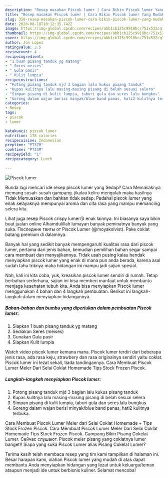 ```yaml
---
description: "Resep masakan Piscok lumer | Cara Bikin Piscok lumer Yang Mudah Dan Praktis"
title: "Resep masakan Piscok lumer | Cara Bikin Piscok lumer Yang Mudah Dan Praktis"
slug: 358-resep-masakan-piscok-lumer-cara-bikin-piscok-lumer-yang-mudah-dan-praktis
date: 2020-08-18T10:12:35.742Z
image: https://img-global.cpcdn.com/recipes/abb1cb125c9918bc/751x532cq70/piscok-lumer-foto-resep-utama.jpg
thumbnail: https://img-global.cpcdn.com/recipes/abb1cb125c9918bc/751x532cq70/piscok-lumer-foto-resep-utama.jpg
cover: https://img-global.cpcdn.com/recipes/abb1cb125c9918bc/751x532cq70/piscok-lumer-foto-resep-utama.jpg
author: Jon Lopez
ratingvalue: 3.5
reviewcount: 4
recipeingredient:
- "1 buah pisang tanduk yg matang"
- " Seres meises"
- " Gula pasir"
- " Kulit lumpia"
recipeinstructions:
- "Potong pisang tanduk mjd 3 bagian lalu kukus pisang tanduk"
- "Kupas kulitnya lalu masing-masing pisang di belah sesuai selera"
- "Simpan pisang di kulit lumpia, taburi gula dan seres lalu bungkus"
- "Goreng dalam wajan berisi minyak/blue band panas, hati2 kulitnya terbuka."
categories:
- Resep
tags:
- piscok
- lumer

katakunci: piscok lumer 
nutrition: 178 calories
recipecuisine: Indonesian
preptime: "PT37M"
cooktime: "PT33M"
recipeyield: "1"
recipecategory: Lunch

---
```



![Piscok lumer](https://img-global.cpcdn.com/recipes/abb1cb125c9918bc/751x532cq70/piscok-lumer-foto-resep-utama.jpg)

Bunda lagi mencari ide resep piscok lumer yang Sedap? Cara Memasaknya memang susah-susah gampang. jikalau keliru mengolah maka hasilnya Tidak Memuaskan dan bahkan tidak sedap. Padahal piscok lumer yang enak selayaknya mempunyai aroma dan cita rasa yang mampu memancing selera kita.

Lihat juga resep Piscok crispy lumer😘 enak lainnya. Ini biasanya saya bikin buat jualan online Alhamdulillah lumayan banyak peminatnya banyak yang suka. Последние твиты от Piscok Lumer (@moyakolvist). Pake coklat batang premium di dalamnya.

Banyak hal yang sedikit banyak mempengaruhi kualitas rasa dari piscok lumer, pertama dari jenis bahan, kemudian pemilihan bahan segar sampai cara membuat dan menyajikannya. Tidak usah pusing kalau hendak menyiapkan piscok lumer yang enak di mana pun anda berada, karena asal sudah tahu triknya maka hidangan ini mampu jadi sajian spesial.


Nah, kali ini kita coba, yuk, kreasikan piscok lumer sendiri di rumah. Tetap berbahan sederhana, sajian ini bisa memberi manfaat untuk membantu menjaga kesehatan tubuh kita. Anda bisa menyiapkan Piscok lumer menggunakan 4 bahan dan 4 langkah pembuatan. Berikut ini langkah-langkah dalam menyiapkan hidangannya.

<!--inarticleads1-->

##### Bahan-bahan dan bumbu yang diperlukan dalam pembuatan Piscok lumer:

1. Siapkan 1 buah pisang tanduk yg matang
1. Sediakan  Seres (meises)
1. Gunakan  Gula pasir
1. Siapkan  Kulit lumpia


Watch video piscok lumer kemana mana. Piscok lumer terdiri dari beberapa jenis rasa, ada rasa keju, strawbery dan rasa originalnya sendiri yaitu coklat. Piscok lumer ini lezat sekali, tiada tandingannya. Cara Membuat Piscok Lumer Meler Dari Selai Coklat Homemade Tips Stock Frozen Piscok. 

<!--inarticleads2-->

##### Langkah-langkah menyiapkan Piscok lumer:

1. Potong pisang tanduk mjd 3 bagian lalu kukus pisang tanduk
1. Kupas kulitnya lalu masing-masing pisang di belah sesuai selera
1. Simpan pisang di kulit lumpia, taburi gula dan seres lalu bungkus
1. Goreng dalam wajan berisi minyak/blue band panas, hati2 kulitnya terbuka.


Cara Membuat Piscok Lumer Meler dari Selai Coklat Homemade + Tips Stock Frozen Piscok. Cara Membuat Piscok Lumer Meler Dari Selai Coklat Homemade Tips Stock Frozen Piscok. Gampang Bikin Pisang Cokelat Lumer. Сейчас слушают. Piscok meler pisang yang coklatnya lumer banget!! Siapa yang suka Piscok Lumer alias Pisang Cokelat Lumer? 

Terima kasih telah membaca resep yang tim kami tampilkan di halaman ini. Besar harapan kami, olahan Piscok lumer yang mudah di atas dapat membantu Anda menyiapkan hidangan yang lezat untuk keluarga/teman ataupun menjadi ide untuk berbisnis kuliner. Selamat mencoba!
